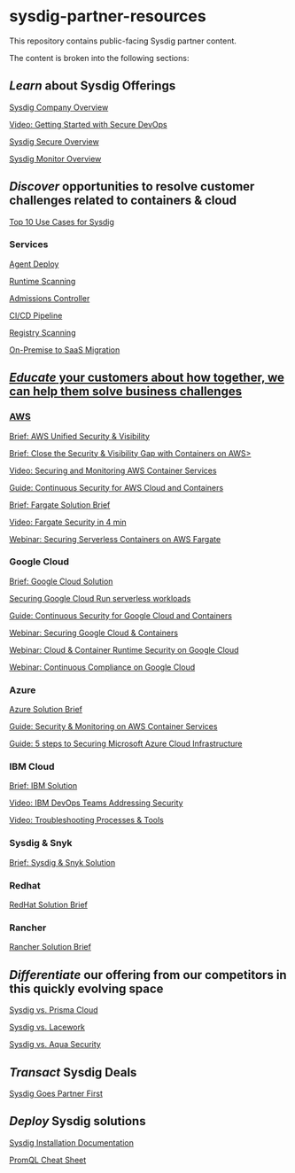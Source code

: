 # sysdig-partner-resources
This repository contains public-facing Sysdig partner content.

The content is broken into the following sections:

## *Learn* about Sysdig Offerings
    
   <a href="https://dig.sysdig.com/c/pf-sysdig-company-brochure?x=hJvo1P">Sysdig Company Overview</a>
   
   <a href="https://www.youtube.com/watch?v=BW_j7hMmv3c">Video: Getting Started with Secure DevOps</a>
   
   <a href="https://dig.sysdig.com/c/pf-sysdig-secure-product-brief?x=hJvo1P">Sysdig Secure Overview</a>
         
   <a href="https://dig.sysdig.com/c/pf-sysdig-monitor-product-brief?x=hJvo1P">Sysdig Monitor Overview</a>
   
    
## *Discover* opportunities to resolve customer challenges related to containers & cloud
	
   <a href = "https://dig.sysdig.com/c/pf-top-10-use-cases-for-sysdig?x=hJvo1P">Top 10 Use Cases for Sysdig</a>
  
  ### Services
  
   <a href = "https://dig.sysdig.com/c/pf-service-brief-agent-deploy?x=Q4fn65">Agent Deploy
     
   <a href = "https://dig.sysdig.com/c/pf-service-brief-runtime-scanning?x=Q4fn65">Runtime Scanning
     
   <a href = "https://dig.sysdig.com/c/pf-service-brief-admissions-controller?x=Q4fn65">Admissions Controller
     
   <a href = "https://dig.sysdig.com/c/pf-service-brief-ci-cd?x=Q4fn65">CI/CD Pipeline
     
   <a href = "https://dig.sysdig.com/c/pf-service-brief-registry-scanning?x=Q4fn65">Registry Scanning
     
   <a href = "https://dig.sysdig.com/c/pf-service-brief-on-premise-to-saas?x=Q4fn65">On-Premise to SaaS Migration
     

## *Educate* your customers about how together, we can help them solve business challenges
	
### AWS	
  
  <a href= "https://dig.sysdig.com/c/pf-aws-brief?x=hJvo1P">Brief: AWS Unified Security & Visibility</a>
  
  <a href="https://dig.sysdig.com/c/pf-close-security-visibility-gap-containers-aws?x=hJvo1P">Brief: Close the Security & Visibility Gap with Containers on AWS>
   
   <a href="https://dig.sysdig.com/c/pf-securing-monitoring-aws-container-services?x=hJvo1P">Video: Securing and Monitoring AWS Container Services</a>

   <a href="https://dig.sysdig.com/c/pf-aws-container-security-monitoring-guide?x=hJvo1P">Guide: Continuous Security for AWS Cloud and Containers</a>

   <a href="https://dig.sysdig.com/c/pf-aws-fargate-solution-brief?x=hJvo1P">Brief: Fargate Solution Brief</a>
   
   <a href="https://dig.sysdig.com/c/pf-fargate-scanning-in-under-4-minutes?x=hJvo1P">Video: Fargate Security in 4 min</a>
   
   <a href="https://event.on24.com/eventRegistration/console/EventConsoleApollo.jsp?uimode=nextgeneration&eventid=3109560&sessionid=1&key=1716DC2FD342C787EAF6BA089B15F718&contenttype=A&eventuserid=305999&playerwidth=1000&playerheight=650&caller=previewLobby&text_language_id=en&format=fhvideo1&newConsole=true&newTabCon=true">Webinar: Securing Serverless Containers on AWS Fargate</a>
   
### Google Cloud
   
   <a href="https://dig.sysdig.com/c/pf-google-partner-brief?x=hJvo1P">Brief: Google Cloud Solution</a>
   
   <a href="https://sysdig.com/blog/securing-google-cloud-run/">Securing Google Cloud Run serverless workloads</a>
   
   <a href="https://dig.sysdig.com/c/pf-continuous-security-for-google-cloud-and-containers?x=hJvo1P">Guide: Continuous Security for Google Cloud and Containers</a>
   
   <a href="https://event.on24.com/eventRegistration/console/EventConsoleApollo.jsp?uimode=nextgeneration&eventid=3427630&sessionid=1&key=B2A7D5C56B41C4CF235297900C803F36&contenttype=A&eventuserid=305999&playerwidth=1000&playerheight=650&caller=previewLobby&text_language_id=en&format=fhvideo1&newConsole=true&newTabCon=true">Webinar: Securing Google Cloud & Containers</a>
   
   <a href="https://event.on24.com/eventRegistration/console/EventConsoleApollo.jsp?uimode=nextgeneration&eventid=3472050&sessionid=1&key=AC5BC978527042D0382D75090EC3DBAF&contenttype=A&eventuserid=305999&playerwidth=1000&playerheight=650&caller=previewLobby&text_language_id=en&format=fhvideo1&newConsole=true&newTabCon=true">Webinar: Cloud & Container Runtime Security on Google Cloud</a>
   
   <a href="https://event.on24.com/eventRegistration/console/EventConsoleApollo.jsp?uimode=nextgeneration&eventid=3472051&sessionid=1&key=730C405458CBE33953ED9173CC0139B2&contenttype=A&eventuserid=305999&playerwidth=1000&playerheight=650&caller=previewLobby&text_language_id=en&format=fhvideo1&newConsole=true&newTabCon=true">Webinar: Continuous Compliance on Google Cloud</a>
   
### Azure
	 
   <a href="https://dig.sysdig.com/c/pf-platform-aks-brief?x=hJvo1P">Azure Solution Brief</a>
	
   <a href="https://dig.sysdig.com/c/pf-security-and-monitoring-on-azure-container-services?x=u_WFRi">Guide: Security & Monitoring on AWS Container Services</a>
	
   <a href="https://dig.sysdig.com/c/pf-5-steps-to-securing-microsoft-azure-cloud-infrastructure?x=hJvo1P">Guide: 5 steps to Securing Microsoft Azure Cloud Infrastructure</a>	
   
### IBM Cloud
   
   <a href="https://dig.sysdig.com/c/pf-ibm-mcm-brief?x=hJvo1P">Brief: IBM Solution</a>
     
   <a href="https://dig.sysdig.com/c/pf-ibm-devops-teams-adressing-security?x=hJvo1P">Video: IBM DevOps Teams Addressing Security</a>
  
   <a href="https://dig.sysdig.com/c/pf-ibm-troubleshooting-processes-and-tools?x=hJvo1P">Video: Troubleshooting Processes & Tools</a>
   
### Sysdig & Snyk
	
   <a href="https://dig.sysdig.com/c/pf-snyk-and-sysdig-solution-brief?x=hJvo1P">Brief: Sysdig & Snyk Solution</a>
	
### Redhat
	    
   <a href="https://dig.sysdig.com/c/pf-red-hat-brief?x=hJvo1P">RedHat Solution Brief</a> 
	 
### Rancher
   
   <a href="https://dig.sysdig.com/c/pf-rancher-solution-brief?x=hJvo1P">Rancher Solution Brief</a>
	

## *Differentiate* our offering from our competitors in this quickly evolving space
   
   <a href="https://dig.sysdig.com/c/pf-container-security-comparison-sysdig-prisma?x=u_WFRi">Sysdig vs. Prisma Cloud</a>
	   
   <a href="https://dig.sysdig.com/c/pf-container-security-comparison-sysdig-lacework?x=hJvo1P">Sysdig vs. Lacework</a>
	
   <a href="https://dig.sysdig.com/c/pf-container-security-comparison-sysdig-aqua?x=u_WFRi">Sysdig vs. Aqua Security</a>
  
## *Transact* Sysdig Deals
    
   <a href="https://sysdig.com/blog/sysdig-goes-channel-first/">Sysdig Goes Partner First</a>
  
## *Deploy* Sysdig solutions

  <a href="https://docs.sysdig.com/en/docs/installation/">Sysdig Installation Documentation</a>
  
  <a href="https://dig.sysdig.com/c/pf-infographic-promql-cheatsheet?x=u_WFRi">PromQL Cheat Sheet</a>
